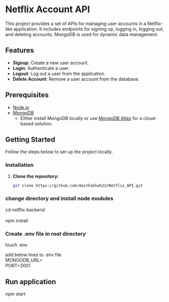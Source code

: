 # Netflix Account API

This project provides a set of APIs for managing user accounts in a Netflix-like application. It includes endpoints for signing up, logging in, logging out, and deleting accounts. MongoDB is used for dynamic data management.

## Features

- **Signup**: Create a new user account.
- **Login**: Authenticate a user.
- **Logout**: Log out a user from the application.
- **Delete Account**: Remove a user account from the database.

## Prerequisites

- [Node.js](https://nodejs.org/)
- [MongoDB](https://www.mongodb.com/)
  - Either install MongoDB locally or use [MongoDB Atlas](https://www.mongodb.com/cloud/atlas) for a cloud-based solution.

## Getting Started

Follow the steps below to set up the project locally.

### Installation

1. **Clone the repository:**
   ```bash
   git clone https://github.com/AasthaShah23/Netflix_API.git


### change directory and install node modules
cd netflix-backend  
<br>
npm install

### Create .env file in root directory
touch .env

add below lines to .env file
<br>
MONGODB_URL=<Your MongoDB Connection String>
<br>
PORT=3001

## Run application
npm start

